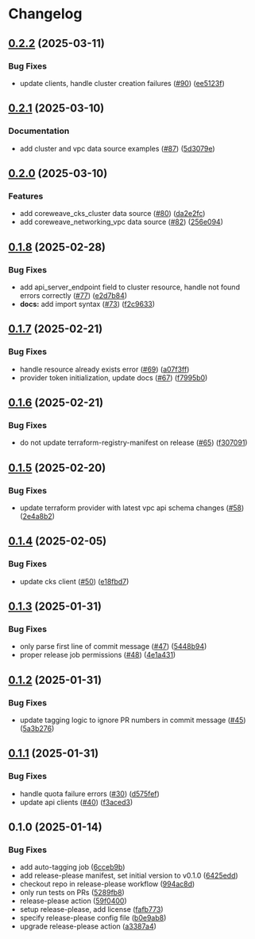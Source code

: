 # Changelog

## [0.2.2](https://github.com/coreweave/terraform-provider-coreweave/compare/v0.2.1...v0.2.2) (2025-03-11)


### Bug Fixes

* update clients, handle cluster creation failures ([#90](https://github.com/coreweave/terraform-provider-coreweave/issues/90)) ([ee5123f](https://github.com/coreweave/terraform-provider-coreweave/commit/ee5123fa369ba5f0d195e6e563c06771d92a5d07))

## [0.2.1](https://github.com/coreweave/terraform-provider-coreweave/compare/v0.2.0...v0.2.1) (2025-03-10)


### Documentation

* add cluster and vpc data source examples ([#87](https://github.com/coreweave/terraform-provider-coreweave/issues/87)) ([5d3079e](https://github.com/coreweave/terraform-provider-coreweave/commit/5d3079e2a1096dd49ec3cc4b3902298a10c0da18))

## [0.2.0](https://github.com/coreweave/terraform-provider-coreweave/compare/v0.1.8...v0.2.0) (2025-03-10)


### Features

* add coreweave_cks_cluster data source ([#80](https://github.com/coreweave/terraform-provider-coreweave/issues/80)) ([da2e2fc](https://github.com/coreweave/terraform-provider-coreweave/commit/da2e2fcf7b8c16628f23799ca82f3516bee1bfd8))
* add coreweave_networking_vpc data source ([#82](https://github.com/coreweave/terraform-provider-coreweave/issues/82)) ([256e094](https://github.com/coreweave/terraform-provider-coreweave/commit/256e094e0e7fe48b46bf4d9c72f062f87970f4a1))

## [0.1.8](https://github.com/coreweave/terraform-provider-coreweave/compare/v0.1.7...v0.1.8) (2025-02-28)


### Bug Fixes

* add api_server_endpoint field to cluster resource, handle not found errors correctly ([#77](https://github.com/coreweave/terraform-provider-coreweave/issues/77)) ([e2d7b84](https://github.com/coreweave/terraform-provider-coreweave/commit/e2d7b84d2ed0b8d6494d7464cbf75e50aa53fa0a))
* **docs:** add import syntax ([#73](https://github.com/coreweave/terraform-provider-coreweave/issues/73)) ([f2c9633](https://github.com/coreweave/terraform-provider-coreweave/commit/f2c9633db92ad9257c3824e10a26be97354f1b55))

## [0.1.7](https://github.com/coreweave/terraform-provider-coreweave/compare/v0.1.6...v0.1.7) (2025-02-21)


### Bug Fixes

* handle resource already exists error ([#69](https://github.com/coreweave/terraform-provider-coreweave/issues/69)) ([a07f3ff](https://github.com/coreweave/terraform-provider-coreweave/commit/a07f3ffc09bbd896342373f98f95b27ff6e4f925))
* provider token initialization, update docs ([#67](https://github.com/coreweave/terraform-provider-coreweave/issues/67)) ([f7995b0](https://github.com/coreweave/terraform-provider-coreweave/commit/f7995b0d0a67042d63bd238ba9acd9ac57f8acec))

## [0.1.6](https://github.com/coreweave/terraform-provider-coreweave/compare/v0.1.5...v0.1.6) (2025-02-21)


### Bug Fixes

* do not update terraform-registry-manifest on release ([#65](https://github.com/coreweave/terraform-provider-coreweave/issues/65)) ([f307091](https://github.com/coreweave/terraform-provider-coreweave/commit/f3070916d4eb7c823110b572bbc20c3df4d75a2f))

## [0.1.5](https://github.com/coreweave/terraform-provider-coreweave/compare/v0.1.4...v0.1.5) (2025-02-20)


### Bug Fixes

* update terraform provider with latest vpc api schema changes ([#58](https://github.com/coreweave/terraform-provider-coreweave/issues/58)) ([2e4a8b2](https://github.com/coreweave/terraform-provider-coreweave/commit/2e4a8b2cbe6f1784c719b46526392ee6f94ace75))

## [0.1.4](https://github.com/coreweave/terraform-provider-coreweave/compare/v0.1.3...v0.1.4) (2025-02-05)


### Bug Fixes

* update cks client ([#50](https://github.com/coreweave/terraform-provider-coreweave/issues/50)) ([e18fbd7](https://github.com/coreweave/terraform-provider-coreweave/commit/e18fbd72867b25759e64cc442d30cef55b4e6d0b))

## [0.1.3](https://github.com/coreweave/terraform-provider-coreweave/compare/v0.1.2...v0.1.3) (2025-01-31)


### Bug Fixes

* only parse first line of commit message ([#47](https://github.com/coreweave/terraform-provider-coreweave/issues/47)) ([5448b94](https://github.com/coreweave/terraform-provider-coreweave/commit/5448b94541ea4c3c812ea7501426d577c63bc451))
* proper release job permissions ([#48](https://github.com/coreweave/terraform-provider-coreweave/issues/48)) ([4e1a431](https://github.com/coreweave/terraform-provider-coreweave/commit/4e1a4313cc073ad8dd5dc920addc587b45785ee2))

## [0.1.2](https://github.com/coreweave/terraform-provider-coreweave/compare/v0.1.1...v0.1.2) (2025-01-31)


### Bug Fixes

* update tagging logic to ignore PR numbers in commit message ([#45](https://github.com/coreweave/terraform-provider-coreweave/issues/45)) ([5a3b276](https://github.com/coreweave/terraform-provider-coreweave/commit/5a3b2764bd519eb061df8346bbbb9d67d675cb0d))

## [0.1.1](https://github.com/coreweave/terraform-provider-coreweave/compare/v0.1.0...v0.1.1) (2025-01-31)


### Bug Fixes

* handle quota failure errors ([#30](https://github.com/coreweave/terraform-provider-coreweave/issues/30)) ([d575fef](https://github.com/coreweave/terraform-provider-coreweave/commit/d575fef833bef80b1d797b1359657b520054d929))
* update api clients ([#40](https://github.com/coreweave/terraform-provider-coreweave/issues/40)) ([f3aced3](https://github.com/coreweave/terraform-provider-coreweave/commit/f3aced3d2d78155e3b93e5b8c8376d8ae88bb78e))

## 0.1.0 (2025-01-14)


### Bug Fixes

* add auto-tagging job ([6cceb9b](https://github.com/coreweave/terraform-provider-coreweave/commit/6cceb9be9d66c2b476bd12f6de1d75fb16f899f5))
* add release-please manifest, set initial version to v0.1.0 ([6425edd](https://github.com/coreweave/terraform-provider-coreweave/commit/6425edd3186b72f2302d79a78713221cd8d1cb2c))
* checkout repo in release-please workflow ([994ac8d](https://github.com/coreweave/terraform-provider-coreweave/commit/994ac8d859d5a07829f6f5c2b122f9bdebfd7ff6))
* only run tests on PRs ([5289fb8](https://github.com/coreweave/terraform-provider-coreweave/commit/5289fb8144ac0cfb465be2c08a8fbcaee5371944))
* release-please action ([59f0400](https://github.com/coreweave/terraform-provider-coreweave/commit/59f04000b9af4a45aa4e4035743f034d7af1eea3))
* setup release-please, add license ([fafb773](https://github.com/coreweave/terraform-provider-coreweave/commit/fafb773f50c523c4e10b1ee31d81f14a643f7990))
* specify release-please config file ([b0e9ab8](https://github.com/coreweave/terraform-provider-coreweave/commit/b0e9ab879f828a1cbb9cdaa3b8808637795c6e13))
* upgrade release-please action ([a3387a4](https://github.com/coreweave/terraform-provider-coreweave/commit/a3387a4471484a292839e893101574de485076e7))

